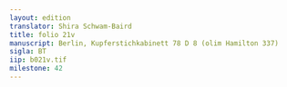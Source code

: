 ```yaml
---
layout: edition
translator: Shira Schwam-Baird
title: folio 21v
manuscript: Berlin, Kupferstichkabinett 78 D 8 (olim Hamilton 337)
sigla: BT
iip: b021v.tif
milestone: 42
---
```

